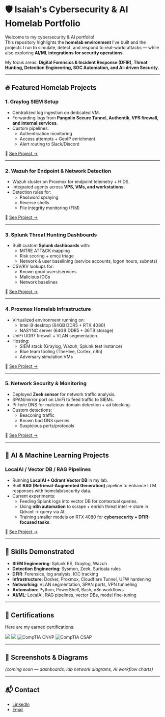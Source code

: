 # 🛡️ Isaiah's Cybersecurity & AI Homelab Portfolio

Welcome to my cybersecurity & AI portfolio!  
This repository highlights the **homelab environment** I’ve built and the projects I run to simulate, detect, and respond to real-world attacks — while also exploring **AI/ML integrations for security operations**.  

My focus areas: **Digital Forensics & Incident Response (DFIR), Threat Hunting, Detection Engineering, SOC Automation, and AI-driven Security**.

---

## 🔥 Featured Homelab Projects

### 1. Graylog SIEM Setup
- Centralized log ingestion on dedicated VM.  
- Forwarding logs from **Pangolin Secure Tunnel, Authentik, VPS firewall, and internal services**.  
- Custom pipelines:
  - Authentication monitoring  
  - Access attempts + GeoIP enrichment  
  - Alert routing to Slack/Discord  

📂 [See Project →](./graylog-homelab)

---

### 2. Wazuh for Endpoint & Network Detection
- Wazuh cluster on Proxmox for endpoint telemetry + HIDS.  
- Integrated agents across **VPS, VMs, and workstations**.  
- Detection rules for:
  - Password spraying  
  - Reverse shells  
  - File integrity monitoring (FIM)  

📂 [See Project →](./wazuh-homelab)

---

### 3. Splunk Threat Hunting Dashboards
- Built custom **Splunk dashboards** with:
  - MITRE ATT&CK mapping  
  - Risk scoring + emoji triage  
  - Network & user baselining (service accounts, logon hours, subnets)  
- CSV/KV lookups for:
  - Known good users/services  
  - Malicious IOCs  
  - Network baselines  

📂 [See Project →](./splunk-dashboards)

---

### 4. Proxmox Homelab Infrastructure
- Virtualized environment running on:
  - Intel i9 desktop (64GB DDR5 + RTX 4080)  
  - NASYNC server (64GB DDR5 + 36TB storage)  
- UniFi UDR7 firewall + VLAN segmentation.  
- Hosting:
  - SIEM stack (Graylog, Wazuh, Splunk test instance)  
  - Blue team tooling (TheHive, Cortex, n8n)  
  - Adversary simulation VMs  

📂 [See Project →](./proxmox-homelab)

---

### 5. Network Security & Monitoring
- Deployed **Zeek sensor** for network traffic analysis.  
- SPAN/mirror port on UniFi to feed traffic to SIEMs.  
- Pi-hole DNS for malicious domain detection + ad blocking.  
- Custom detections:
  - Beaconing traffic  
  - Known bad DNS queries  
  - Suspicious ports/protocols  

📂 [See Project →](./network-monitoring)

---

## 🤖 AI & Machine Learning Projects

### LocalAI / Vector DB / RAG Pipelines
- Running **LocalAI + Qdrant Vector DB** in my lab.  
- Built **RAG (Retrieval-Augmented Generation)** pipeline to enhance LLM responses with homelab/security data.  
- Current experiments:
  - Feeding Splunk logs into vector DB for contextual queries.  
  - Using **n8n automation** to scrape + enrich threat intel → store in Qdrant → query via AI.  
  - Training smaller models on RTX 4080 for **cybersecurity + DFIR-focused tasks**.  

📂 [See Project →](./ai-rag-pipeline)

---

## 🧰 Skills Demonstrated
- **SIEM Engineering**: Splunk ES, Graylog, Wazuh  
- **Detection Engineering**: Sysmon, Zeek, Suricata rules  
- **DFIR**: Forensics, log analysis, IOC tracking  
- **Infrastructure**: Docker, Proxmox, Cloudflare Tunnel, UFW hardening  
- **Networking**: VLAN segmentation, SPAN ports, VPN tunneling  
- **Automation**: Python, PowerShell, Bash, n8n workflows  
- **AI/ML**: LocalAI, RAG pipelines, vector DBs, model fine-tuning  

---

## 📜 Certifications
Here are my earned certifications:

<p align="left">
  <img src="https://img.shields.io/badge/-CompTIA%20Security%2B-red?logo=comptia&logoColor=white&style=for-the-badge" />
  <img src="https://img.shields.io/badge/-CompTIA%20CySA%2B-blue?logo=comptia&logoColor=white&style=for-the-badge" />
  <img src="https://img.shields.io/badge/CompTIA_CNVP-yellow?logo=comptia&style=for-the-badge" alt="CompTIA CNVP" />
  <img src="https://img.shields.io/badge/CompTIA_CSAP-blue?logo=comptia&style=for-the-badge" alt="CompTIA CSAP" />
</p>

---

## 📸 Screenshots & Diagrams
*(coming soon — dashboards, lab network diagrams, AI workflow charts)*

---

## 📬 Contact
- [LinkedIn](https://linkedin.com/in/yourprofile)  
- [Email](mailto:youremail@example.com)

